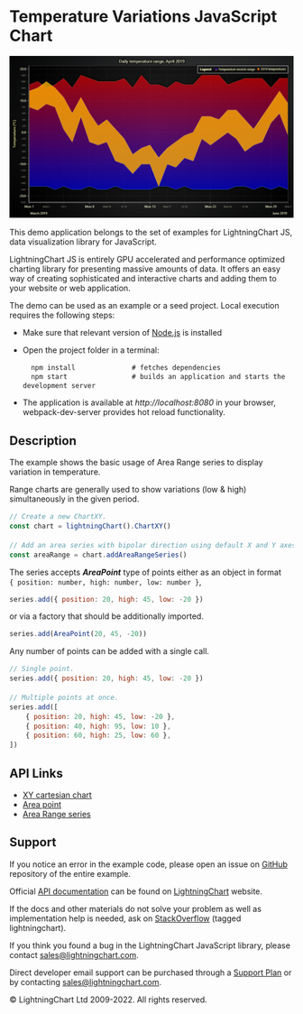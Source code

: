 # Temperature Variations JavaScript Chart

![Temperature Variations JavaScript Chart](temperatureVariations-darkGold.png)

This demo application belongs to the set of examples for LightningChart JS, data visualization library for JavaScript.

LightningChart JS is entirely GPU accelerated and performance optimized charting library for presenting massive amounts of data. It offers an easy way of creating sophisticated and interactive charts and adding them to your website or web application.

The demo can be used as an example or a seed project. Local execution requires the following steps:

-   Make sure that relevant version of [Node.js](https://nodejs.org/en/download/) is installed
-   Open the project folder in a terminal:

          npm install              # fetches dependencies
          npm start                # builds an application and starts the development server

-   The application is available at _http://localhost:8080_ in your browser, webpack-dev-server provides hot reload functionality.


## Description

The example shows the basic usage of Area Range series to display variation in temperature.

Range charts are generally used to show variations (low & high) simultaneously in the given period.

```javascript
// Create a new ChartXY.
const chart = lightningChart().ChartXY()

// Add an area series with bipolar direction using default X and Y axes.
const areaRange = chart.addAreaRangeSeries()
```

The series accepts **_AreaPoint_** type of points either as an object in format  
`{ position: number, high: number, low: number }`,

```javascript
series.add({ position: 20, high: 45, low: -20 })
```

or via a factory that should be additionally imported.

```javascript
series.add(AreaPoint(20, 45, -20))
```

Any number of points can be added with a single call.

```javascript
// Single point.
series.add({ position: 20, high: 45, low: -20 })

// Multiple points at once.
series.add([
    { position: 20, high: 45, low: -20 },
    { position: 40, high: 95, low: 10 },
    { position: 60, high: 25, low: 60 },
])
```


## API Links

* [XY cartesian chart]
* [Area point]
* [Area Range series]


## Support

If you notice an error in the example code, please open an issue on [GitHub][0] repository of the entire example.

Official [API documentation][1] can be found on [LightningChart][2] website.

If the docs and other materials do not solve your problem as well as implementation help is needed, ask on [StackOverflow][3] (tagged lightningchart).

If you think you found a bug in the LightningChart JavaScript library, please contact sales@lightningchart.com.

Direct developer email support can be purchased through a [Support Plan][4] or by contacting sales@lightningchart.com.

[0]: https://github.com/Arction/
[1]: https://lightningchart.com/lightningchart-js-api-documentation/
[2]: https://lightningchart.com
[3]: https://stackoverflow.com/questions/tagged/lightningchart
[4]: https://lightningchart.com/support-services/

© LightningChart Ltd 2009-2022. All rights reserved.


[XY cartesian chart]: https://lightningchart.com/js-charts/api-documentation/v6.1.0/classes/ChartXY.html
[Area point]: https://lightningchart.com/js-charts/api-documentation/v6.1.0/interfaces/AreaPoint.html
[Area Range series]: https://lightningchart.com/js-charts/api-documentation/v6.1.0/classes/AreaRangeSeries.html

